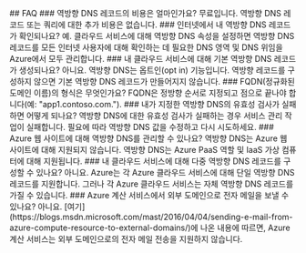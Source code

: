 <BR>
## FAQ 
### 역방향 DNS 레코드의 비용은 얼마인가요?
무료입니다. 역방향 DNS 레코드 또는 쿼리에 대한 추가 비용은 없습니다.
### 인터넷에서 내 역방향 DNS 레코드가 확인되나요?
예. 클라우드 서비스에 대해 역방향 DNS 속성을 설정하면 역방향 DNS 레코드를 모든 인터넷 사용자에 대해 확인하는 데 필요한 DNS 영역 및 DNS 위임을 Azure에서 모두 관리합니다.
### 내 클라우드 서비스에 대해 기본 역방향 DNS 레코드가 생성되나요?
아니요. 역방향 DNS는 옵트인(opt in) 기능입니다. 역방향 레코드를 구성하지 않으면 기본 역방향 DNS 레코드가 만들어지지 않습니다.
### FQDN(정규화된 도메인 이름)의 형식은 무엇인가요?
FQDN은 정방향 순서로 지정되고 점으로 끝나야 합니다(예: "app1.contoso.com.").
### 내가 지정한 역방향 DNS의 유효성 검사가 실패하면 어떻게 되나요?
역방향 DNS에 대한 유효성 검사가 실패하는 경우 서비스 관리 작업이 실패합니다. 필요에 따라 역방향 DNS 값을 수정하고 다시 시도하세요.
### Azure 웹 사이트에 대해 역방향 DNS를 관리할 수 있나요?
역방향 DNS는 Azure 웹 사이트에 대해 지원되지 않습니다. 역방향 DNS는 Azure PaaS 역할 및 IaaS 가상 컴퓨터에 대해 지원됩니다.
### 내 클라우드 서비스에 대해 다중 역방향 DNS 레코드를 구성할 수 있나요?
아니요. Azure는 각 Azure 클라우드 서비스에 대해 단일 역방향 DNS 레코드를 지원합니다. 그러나 각 Azure 클라우드 서비스는 자체 역방향 DNS 레코드를 가질 수 있습니다.
### Azure 계산 서비스에서 외부 도메인으로 전자 메일을 보낼 수 있나요?
아니요. [여기](https://blogs.msdn.microsoft.com/mast/2016/04/04/sending-e-mail-from-azure-compute-resource-to-external-domains/)에 나온 내용에 따르면, Azure 계산 서비스는 외부 도메인으로의 전자 메일 전송을 지원하지 않습니다.

<!---HONumber=AcomDC_0907_2016-->